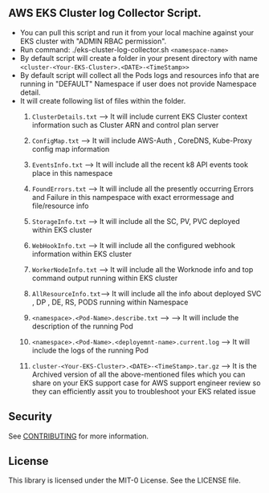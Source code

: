 ## AWS EKS Cluster log Collector Script.

- You can pull this script and run it from your local machine against your EKS cluster with "ADMIN RBAC permission".
- Run command: ./eks-cluster-log-collector.sh `<namespace-name>`
- By default script will create a folder in your present directory with name `<cluster-<Your-EKS-Cluster>.<DATE>-<TimeStamp>>`
- By default script will collect all the Pods logs and resources info that are running in "DEFAULT" Namespace if user does not provide Namespace detail.
- It will create following list of files within the folder.
  1. `ClusterDetails.txt` --> It will include current EKS Cluster context information such as  Cluster ARN and control plan server
  
  2. `ConfigMap.txt` --> It will include AWS-Auth , CoreDNS, Kube-Proxy config map information
  
  3. `EventsInfo.txt` --> It will include all the recent k8 API events took place in this namespace
  
  4. `FoundErrors.txt` --> It will include all the presently occurring Errors and Failure in this nampespace with exact errormessage and file/resource info
  
  5. `StorageInfo.txt` --> It will include all the SC, PV, PVC deployed within  EKS cluster
  
  6. `WebHookInfo.txt` --> It will include all the configured webhook information within  EKS cluster
  
  7. `WorkerNodeInfo.txt` --> It will include all the Worknode info and top command output running within  EKS cluster
  
  8. `AllResourceInfo.txt`--> It will include all the info about deployed SVC , DP , DE, RS, PODS running within Namespace
  
  9. `<namespace>.<Pod-Name>.describe.txt` --> --> It will include the description of the running Pod
  
  10. `<namespace>.<Pod-Name>.<deployemnt-name>.current.log` --> It will include the logs of the running Pod
  
  11. `cluster-<Your-EKS-Cluster>.<DATE>-<TimeStamp>.tar.gz` --> It is the Archived version of all the above-mentioned files which you can share on your EKS support case for AWS support engineer review so they can efficiently assit you to troubleshoot your EKS related issue

 

## Security

See [CONTRIBUTING](CONTRIBUTING.md#security-issue-notifications) for more information.

## License

This library is licensed under the MIT-0 License. See the LICENSE file.

